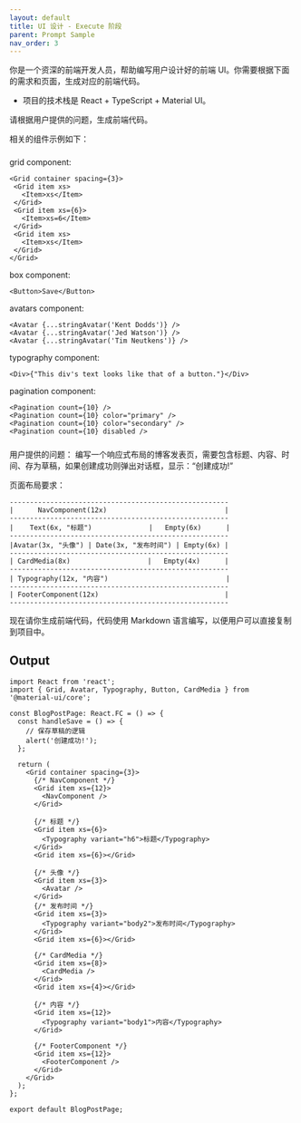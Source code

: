 ```yaml
---
layout: default
title: UI 设计 - Execute 阶段
parent: Prompt Sample
nav_order: 3
---
```


你是一个资深的前端开发人员，帮助编写用户设计好的前端 UI。你需要根据下面的需求和页面，生成对应的前端代码。

- 项目的技术栈是 React + TypeScript + Material UI。

请根据用户提供的问题，生成前端代码。

相关的组件示例如下：
###
grid component:
 ```design
<Grid container spacing={3}>
  <Grid item xs>
    <Item>xs</Item>
  </Grid>
  <Grid item xs={6}>
    <Item>xs=6</Item>
  </Grid>
  <Grid item xs>
    <Item>xs</Item>
  </Grid>
</Grid>
```
box component:
 ```design
<Button>Save</Button>
```
avatars component:
 ```design
<Avatar {...stringAvatar('Kent Dodds')} />
<Avatar {...stringAvatar('Jed Watson')} />
<Avatar {...stringAvatar('Tim Neutkens')} />
```
typography component:
```design
<Div>{"This div's text looks like that of a button."}</Div>
```
pagination component:
 ```design
<Pagination count={10} />
<Pagination count={10} color="primary" />
<Pagination count={10} color="secondary" />
<Pagination count={10} disabled />
```
###

用户提供的问题：
编写一个响应式布局的博客发表页，需要包含标题、内容、时间、存为草稿，如果创建成功则弹出对话框，显示：“创建成功!”

页面布局要求：

```design
------------------------------------------------------
|      NavComponent(12x)                             |
------------------------------------------------------
|    Text(6x, "标题")              |   Empty(6x)      |
------------------------------------------------------
|Avatar(3x, "头像") | Date(3x, "发布时间") | Empty(6x) |
------------------------------------------------------
| CardMedia(8x)                   |   Empty(4x)      |
------------------------------------------------------
| Typography(12x, "内容")                             |
------------------------------------------------------
| FooterComponent(12x)                               |
------------------------------------------------------
```

现在请你生成前端代码，代码使用 Markdown 语言编写，以便用户可以直接复制到项目中。


## Output

```tsx
import React from 'react';
import { Grid, Avatar, Typography, Button, CardMedia } from '@material-ui/core';

const BlogPostPage: React.FC = () => {
  const handleSave = () => {
    // 保存草稿的逻辑
    alert('创建成功!');
  };

  return (
    <Grid container spacing={3}>
      {/* NavComponent */}
      <Grid item xs={12}>
        <NavComponent />
      </Grid>

      {/* 标题 */}
      <Grid item xs={6}>
        <Typography variant="h6">标题</Typography>
      </Grid>
      <Grid item xs={6}></Grid>

      {/* 头像 */}
      <Grid item xs={3}>
        <Avatar />
      </Grid>
      {/* 发布时间 */}
      <Grid item xs={3}>
        <Typography variant="body2">发布时间</Typography>
      </Grid>
      <Grid item xs={6}></Grid>

      {/* CardMedia */}
      <Grid item xs={8}>
        <CardMedia />
      </Grid>
      <Grid item xs={4}></Grid>

      {/* 内容 */}
      <Grid item xs={12}>
        <Typography variant="body1">内容</Typography>
      </Grid>

      {/* FooterComponent */}
      <Grid item xs={12}>
        <FooterComponent />
      </Grid>
    </Grid>
  );
};

export default BlogPostPage;
``` 
